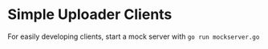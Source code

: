 # Simple Uploader Clients

For easily developing clients, start a mock server with `go run mockserver.go`